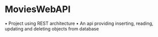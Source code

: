 # MoviesWebAPI

•	Project using REST architecture
•	 An api providing inserting, reading, updating and deleting objects from database
